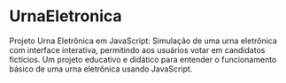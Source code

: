 # UrnaEletronica

Projeto Urna Eletrônica em JavaScript: Simulação de uma urna eletrônica com interface interativa, permitindo aos usuários votar em candidatos fictícios. Um projeto educativo e didático para entender o funcionamento básico de uma urna eletrônica usando JavaScript.
